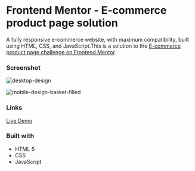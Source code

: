 # Frontend Mentor - E-commerce product page solution

A fully responsive e-commerce website, with maximum compatibility, built using HTML, CSS, and JavaScript.This is a solution to the [E-commerce product page challenge on Frontend Mentor](https://www.frontendmentor.io/challenges/ecommerce-product-page-UPsZ9MJp6).


### Screenshot

![desktop-design](https://github.com/dekema9924/Eccommerce-site/assets/143339000/428c57b1-e01a-4420-b52c-55d4c6593c7d)

![mobile-design-basket-filled](https://github.com/dekema9924/Eccommerce-site/assets/143339000/b4e3f714-21ea-4d43-892c-d73487a9e7a0)

### Links
[Live Demo](https://dekema9924.github.io/Eccommerce-site/)


### Built with

- HTML 5
- CSS 
- JavaScript




